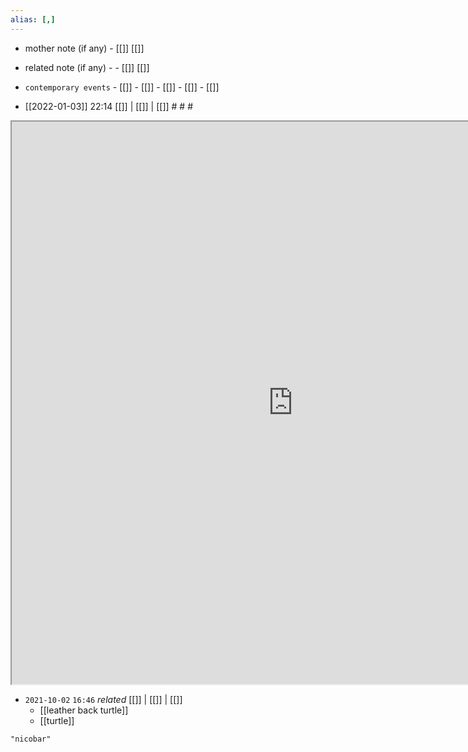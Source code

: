 ```yaml
---
alias: [,]
---
```

- mother note (if any)		- [[]] [[]]
- related note (if any) -		- [[]] [[]]
- `contemporary events`	- [[]]	- [[]]	- [[]]	- [[]]	- [[]]

- [[2022-01-03]] 22:14 [[]] | [[]] | [[]] # # #
<iframe src="https://duckduckgo.com/?t=ffab&q=andaman and nicobar islands&ia=web&iaxm=about" width="900" height="900" ></iframe>

- `2021-10-02`  `16:46` _related_ [[]] | [[]] | [[]]
	- [[leather back turtle]]
	- [[turtle]]

```query
"nicobar"
```